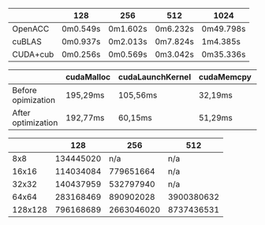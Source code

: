 ||128|256|512|1024|
|-|-|-|-|-|
|OpenACC|0m0.549s|0m1.602s|0m6.232s|0m49.798s|
|cuBLAS|0m0.937s|0m2.013s|0m7.824s|1m4.385s|
|CUDA+cub|0m0.256s|0m0.569s|0m3.042s|0m35.336s|

||cudaMalloc|cudaLaunchKernel|cudaMemcpy|cudaFree|iteration|DeviceReduceKernel|maxKernel|DeviceReduceSingleTileKernel|
|-|-|-|-|-|-|-|-|-|
|Before opimization|195,29ms|105,56ms|32,19ms|0,028ms|110,18ms|1,22ms|1,05ms|1,03ms|
|After optimization|192,77ms|60,15ms|51,29ms|0,019ms|94,88ms|0,76ms|0,73ms|0,64ms|

||128|256|512|
|-|-|-|-|
|8x8|134445020|n/a|n/a|
|16x16|114034084|779651664|n/a|
|32x32|140437959|532797940|n/a|
|64x64|283168469|890902028|3900380632|
|128x128|796168689|2663046020|8737436531|
